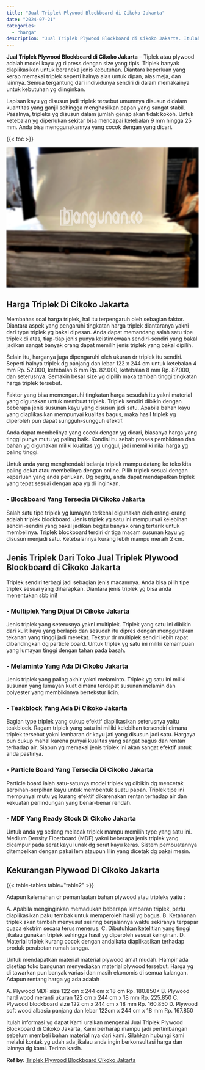 ```yaml
---
title: "Jual Triplek Plywood Blockboard di Cikoko Jakarta"
date: "2024-07-21"
categories: 
  - "harga"
description: "Jual Triplek Plywood Blockboard di Cikoko Jakarta. Itulah informasi yg dapat Kami uraikan mengenai Jual Triplek Plywood Blockboard di Cikoko Jakarta, Kami be..."
---
```


**Jual Triplek Plywood Blockboard di Cikoko Jakarta** – Tiplek atau plywood adalah model kayu yg dipress dengan size yang tipis. Triplek banyak diaplikasikan untuk beraneka jenis kebutuhan. Diantara keperluan yang kerap memakai triplek seperti halnya alas untuk dipan, alas meja, dan lainnya. Semua tergantung dari individunya sendiri di dalam memakainya untuk kebutuhan yg diinginkan.

Lapisan kayu yg disusun jadi triplek tersebut umumnya disusun didalam kuantitas yang ganjil sehingga menghasilkan papan yang sangat stabil. Pasalnya, tripleks yg disusun dalam jumlah genap akan tidak kokoh. Untuk ketebalan yg diperlukan sekitar bisa mencapai ketebalan 9 mm hingga 25 mm. Anda bisa menggunakannya yang cocok dengan yang dicari.

{{< toc >}}

![Jual Triplek Plywood Blockboard di Cikoko Jakarta](/images/jual-triplek-murah-47.png)

## Harga Triplek Di Cikoko Jakarta

Membahas soal harga triplek, hal itu terpengaruh oleh sebagian faktor. Diantara aspek yang pengaruhi tingkatan harga triplek diantaranya yakni dari type triplek yg bakal dipesan. Anda dapat memandang salah satu tipe triplek di atas, tiap-tiap jenis punya keistimewaan sendiri-sendiri yang bakal jadikan sangat banyak orang dapat memilih jenis triplek yang bakal dipilih.

Selain itu, harganya juga dipengaruhi oleh ukuran dr triplek itu sendiri. Seperti halnya triplek dg panjang dan lebar 122 x 244 cm untuk ketebalan 4 mm Rp. 52.000, ketebalan 6 mm Rp. 82.000, ketebalan 8 mm Rp. 87.000, dan seterusnya. Semakin besar size yg dipilih maka tambah tinggi tingkatan harga triplek tersebut.

Faktor yang bisa memengaruhi tingkatan harga sesudah itu yakni material yang digunakan untuk membuat triplek. Triplek sendiri dibikin dengan beberapa jenis susunan kayu yang disusun jadi satu. Apabila bahan kayu yang diaplikasikan mempunyai kualitas bagus, maka hasil triplek yg diperoleh pun dapat sungguh-sungguh efektif.

Anda dapat membelinya yang cocok dengan yg dicari, biasanya harga yang tinggi punya mutu yg paling baik. Kondisi itu sebab proses pembikinan dan bahan yg digunakan miliki kualitas yg unggul, jadi memiliki nilai harga yg paling tinggi.

Untuk anda yang menghendaki belanja triplek mampu datang ke toko kita paling dekat atau membelinya dengan online. Pilih triplek sesuai dengan keperluan yang anda perlukan. Dg begitu, anda dapat mendapatkan triplek yang tepat sesuai dengan apa yg di inginkan.

### \- Blockboard Yang Tersedia Di Cikoko Jakarta

Salah satu tipe triplek yg lumayan terkenal digunakan oleh orang-orang adalah triplek blockboard. Jenis triplek yg satu ini mempunyai kelebihan sendiri-sendiri yang bakal jadikan begitu banyak orang tertarik untuk membelinya. Triplek blockboard terdiri dr tiga macam susunan kayu yg disusun menjadi satu. Ketebalannya kurang lebih mampu meraih 2 cm.

## Jenis Triplek Dari Toko Jual Triplek Plywood Blockboard di Cikoko Jakarta

Triplek sendiri terbagi jadi sebagian jenis macamnya. Anda bisa pilih tipe triplek sesuai yang diharapkan. Diantara jenis triplek yg bisa anda menentukan sbb ini!

### \- Multiplek Yang Dijual Di Cikoko Jakarta

Jenis triplek yang seterusnya yakni multiplek. Triplek yang satu ini dibikin dari kulit kayu yang berlapis dan sesudah itu dipres dengan menggunakan tekanan yang tinggi jadi merekat. Tekstur dr multiplek sendiri lebih rapat dibandingkan dg particle board. Untuk triplek yg satu ini miliki kemampuan yang lumayan tinggi dengan tahan pada basah.

### \- Melaminto Yang Ada Di Cikoko Jakarta

Jenis triplek yang paling akhir yakni melaminto. Triplek yg satu ini miliki susunan yang lumayan kuat dimana terdapat susunan melamin dan polyester yang membikinnya bertekstur licin.

### \- Teakblock Yang Ada Di Cikoko Jakarta

Bagian type triplek yang cukup efektif diaplikasikan seterusnya yaitu teakblock. Ragam triplek yang satu ini miliki kelebihan tersendiri dimana triplek tersebut yakni lembaran dr kayu jati yang disusun jadi satu. Hargaya pun cukup mahal karena punyai kualitas yang sangat bagus dan rentan terhadap air. Siapun yg memakai jenis triplek ini akan sangat efektif untuk anda pastinya.

### \- Particle Board Yang Tersedia Di Cikoko Jakarta

Particle board ialah satu-satunya model triplek yg dibikin dg mencetak serpihan-serpihan kayu untuk membentuk suatu papan. Triplek tipe ini mempunyai mutu yg kurang efektif dikarenakan rentan terhadap air dan kekuatan perlindungan yang benar-benar rendah.

### \- MDF Yang Ready Stock Di Cikoko Jakarta

Untuk anda yg sedang melacak triplek mampu memilih type yang satu ini. Medium Density Fiberboard (MDF) yakni beberapa jenis triplek yang dicampur pada serat kayu lunak dg serat kayu keras. Sistem pembuatannya ditempelkan dengan pakai lem ataupun lilin yang dicetak dg pakai mesin.

## Kekurangan Plywood Di Cikoko Jakarta

{{< table-tables table="table2" >}}

Adapun kelemahan dr pemanfaatan bahan plywood atau tripleks yaitu :

A. Apabila menginginkan memadukan beberapa lembaran triplek, perlu diaplikasikan paku tembak untuk memperoleh hasil yg bagus. B. Ketahanan triplek akan tambah menyusut seiiring berjalannya waktu sekiranya terpapar cuaca ekstrim secara terus menerus. C. Dibutuhkan ketelitian yang tinggi jikalau gunakan triplek sehingga hasil yg diperoleh sesuai keinginan. D. Material triplek kurang cocok dengan andaikata diaplikasikan terhadap produk perabotan rumah tangga.

Untuk mendapatkan material material plywood amat mudah. Hampir ada disetiap toko bangunan menyediakan material plywood tersebut. Harga yg di tawarkan pun banyak variasi dan masih ekonomis di semua kalangan. Adapun rentang harga yg ada adalah

A. Plywood MDF size 122 cm x 244 cm x 18 cm Rp. 180.850< B. Plywood hard wood meranti ukuran 122 cm x 244 cm x 18 mm Rp. 225.850 C. Plywood blockboard size 122 cm x 244 cm x 18 mm Rp. 160.850 D. Plywood soft wood albasia panjang dan lebar 122cm x 244 cm x 18 mm Rp. 167.850

Itulah informasi yg dapat Kami uraikan mengenai Jual Triplek Plywood Blockboard di Cikoko Jakarta, Kami berharap mampu jadi pertimbangan sebelum membeli bahan material nya dari kami. Silahkan hubungi kami melalui kontak yg udah ada jikalau anda ingin berkonsultasi harga dan lainnya dg kami. Terima kasih.

**Ref by:** [Triplek Plywood Blockboard Cikoko Jakarta](https://id.wikipedia.org/wiki/Triplek)
